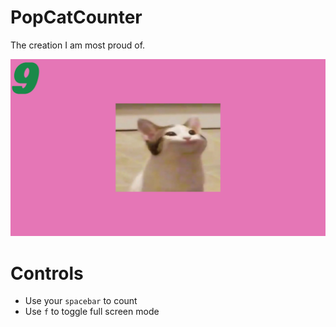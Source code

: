 # PopCatCounter
The creation I am most proud of.

![sample](https://github.com/SeanJxie/PopCatCounter/blob/main/assets/sample.png)


# Controls
- Use your ```spacebar``` to count
- Use ```f``` to toggle full screen mode

